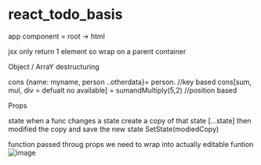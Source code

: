 # react_todo_basis

app component = root -> html <div id="root">

jsx only return 1 element so wrap on a parent container

Object / ArraY destructuring 

cons {name: myname, person ..otherdata}= person. //key based 
cons[sum, mul, div = defualt no available] = sumandMultiply(5,2) //position based

Props

 <TodoList todos={todos}/>


state
when a func changes a state create a copy of that state [...state] then modified the copy and
save the new state SetState(modiedCopy)

function passed throug props we need to wrap into actually editable funtion 
![image](https://user-images.githubusercontent.com/62920655/169639112-ab376e95-310e-4f91-8729-5c89c8482b5f.png)
